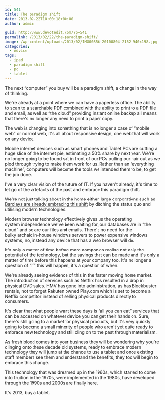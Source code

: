 ```yaml
---
id: 541
title: The paradigm shift
date: 2013-02-22T10:00:18+00:00
author: admin

guid: http://www.devotedit.com/?p=541
permalink: /2013/02/22/the-paradigm-shift/
image: /wp-content/uploads/2013/02/IMG00856-20100804-2152-940x198.jpg
categories:
  - Advice
tags:
  - ipad
  - paradigm shift
  - pc
  - tablet
---
```

The next &#8220;computer&#8221; you buy will be a paradigm shift, a change in the way of thinking.

We're already at a point where we can have a paperless office. The ability to scan to a searchable PDF combined with the ability to print to a PDF file and email, as well as &#8220;the cloud&#8221; providing instant online backup all means that there's no longer any need to print a paper copy.

The web is changing into something that is no longer a case of &#8220;mobile web&#8221; or normal web, it's all about responsive design, one web that will work on any device.

<!--more-->

Mobile internet devices such as smart phones and Tablet PCs are cutting a huge slice of the internet pie, estimating a 50% share by next year. We're no longer going to be found sat in front of our PCs pulling our hair out as we plod through trying to make them work for us. Rather than an &#8220;everything machine&#8221;, computers will become the tools we intended them to be, to get the job done.

I've a very clear vision of the future of IT. If you haven't already, it's time to let go of the artefacts of the past and embrace this paradigm shift.

We're not just talking about in the home either, large corporations such as [Barclays are already embracing this shift](http://www.techweekeurope.co.uk/news/barclays-cloud-open-source-103349) by ditching the status quo and utilising modern technologies.

Modern browser technology effectively gives us the operating system independence we've been waiting for, our databases are in &#8220;the cloud&#8221; and so are our files and emails. There's no need for the bulky archaic in-house windows servers to power expensive windows systems, no, instead any device that has a web browser will do.

It's only a matter of time before more companies realise not only the potential of the technology, but the savings that can be made and it's only a matter of time before this happens at your company too. It's no longer a question of &#8220;if&#8221; this will happen, it's a question of when.

We're already seeing evidence of this in the faster moving home market. The introduction of services such as Netflix has resulted in a drop in physical DVD sales. HMV has gone into administration, as has Blockbuster rentals, not to forget Rakuten owned Play.com which is set to become a Netflix competitor instead of selling physical products directly to consumers.

It's clear that what people want these days is &#8220;all you can eat&#8221; services that can be accessed on whatever device you can get their hands on. Sure, there's still going to a market for physical products, but it's very quickly going to become a small minority of people who aren't yet quite ready to embrace new technology and still cling on to the past through materialism.

As fresh blood comes into your business they will be wondering why you're clinging onto these decade old systems, ready to embrace modern technology they will jump at the chance to use a tablet and once existing staff members see them and understand the benefits, they too will begin to embrace this change.

This technology that was dreamed up in the 1960s, which started to come into fruition in the 1970s, were implemented in the 1980s, have developed through the 1990s and 2000s are finally here.

It's 2013, buy a tablet.